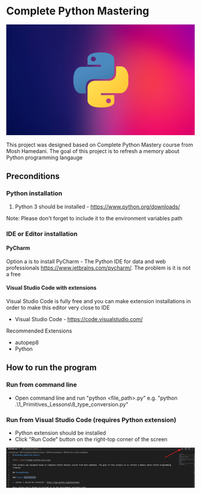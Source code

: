 # Complete Python Mastering

![main image](/images/python_main.png)

This project was designed based on Complete Python Mastery course from Mosh Hamedani. The goal of this project is to refresh a memory about Python programming langauge

## Preconditions

### Python installation

1. Python 3 should be installed - https://www.python.org/downloads/

Note: Please don't forget to include it to the environment variables path

### IDE or Editor installation

#### PyCharm

Option a is to install PyCharm - The Python IDE for data and web professionals https://www.jetbrains.com/pycharm/. The problem is it is not a free

#### Visual Studio Code with extensions

Visual Studio Code is fully free and you can make extension installations in order to make this editor very close to IDE

- Visual Studio Code - https://code.visualstudio.com/

Recommended Extensions

- autopep8
- Python

## How to run the program

### Run from command line

- Open command line and run "python <file_path>.py" e.g. "python .\1_Primitives_Lessons\8_type_conversion.py"

### Run from Visual Studio Code (requires Python extension)

- Python extension should be installed
- Click "Run Code" button on the right-top corner of the screen

![run code image](/images/run_code.png)
